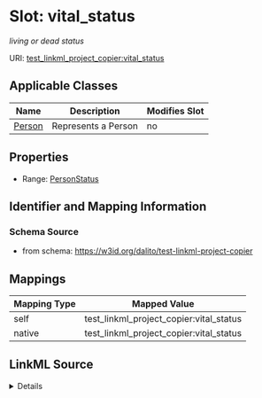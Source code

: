 

# Slot: vital_status


_living or dead status_





URI: [test_linkml_project_copier:vital_status](https://w3id.org/dalito/test-linkml-project-copier/vital_status)



<!-- no inheritance hierarchy -->





## Applicable Classes

| Name | Description | Modifies Slot |
| --- | --- | --- |
| [Person](Person.md) | Represents a Person |  no  |







## Properties

* Range: [PersonStatus](PersonStatus.md)





## Identifier and Mapping Information







### Schema Source


* from schema: https://w3id.org/dalito/test-linkml-project-copier




## Mappings

| Mapping Type | Mapped Value |
| ---  | ---  |
| self | test_linkml_project_copier:vital_status |
| native | test_linkml_project_copier:vital_status |




## LinkML Source

<details>
```yaml
name: vital_status
description: living or dead status
from_schema: https://w3id.org/dalito/test-linkml-project-copier
rank: 1000
alias: vital_status
domain_of:
- Person
range: PersonStatus

```
</details>